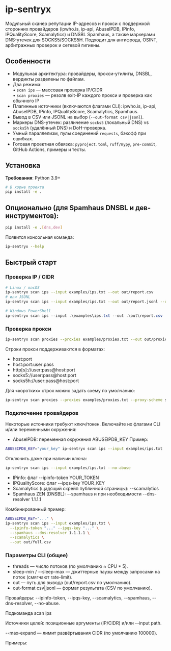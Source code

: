 # ip-sentryx

Модульный сканер репутации IP-адресов и прокси с поддержкой сторонних провайдеров (ipwho.is, ip-api, AbuseIPDB, IPinfo, IPQualityScore, Scamalytics) и DNSBL Spamhaus, а также маркерами DNS-утечек для SOCKS5/SOCKS5H. Подходит для антифрода, OSINT, арбитражных проверок и сетевой гигиены.

## Особенности

- Модульная архитектура: провайдеры, прокси-утилиты, DNSBL, вердикты разделены по файлам.
- Два режима:  
  • `scan ips` — массовая проверка IP/CIDR  
  • `scan proxies` — резолв exit-IP каждого прокси и проверка как обычного IP  
- Плагинные источники (включаются флагами CLI): ipwho.is, ip-api, AbuseIPDB, IPinfo, IPQualityScore, Scamalytics, Spamhaus.
- Вывод в CSV или JSONL на выбор (`--out-format csv|jsonl`).
- Маркеры DNS-утечек: различение `socks5` (локальный DNS) vs `socks5h` (удалённый DNS) и DoH-проверка.
- Умный параллелизм, пулы соединений `requests`, бэкофф при ошибках.
- Готовая проектная обвязка: `pyproject.toml`, `ruff/mypy`, `pre-commit`, GitHub Actions, примеры и тесты.

## Установка

**Требования**: Python 3.9+

```bash
# В корне проекта
pip install -e .
```
## Опционально (для Spamhaus DNSBL и дев-инструментов):

```bash
pip install -e .[dns,dev]
```

Появится консольная команда:

```bash
ip-sentryx --help
```

## Быстрый старт
### Проверка IP / CIDR

```bash
# Linux / macOS
ip-sentryx scan ips --input examples/ips.txt --out out/report.csv
# или JSONL
ip-sentryx scan ips --input examples/ips.txt --out out/report.jsonl --out-format jsonl
```

```powershell
# Windows PowerShell
ip-sentryx scan ips --input .\examples\ips.txt --out .\out\report.csv
```

### Проверка прокси

```bash
ip-sentryx scan proxies --proxies examples/proxies.txt --out out/proxies.csv --dns-leak-check
```

Строки прокси поддерживаются в форматах:

- host:port
- host:port:user:pass
- http[s]://user:pass@host:port
- socks5://user:pass@host:port
- socks5h://user:pass@host:port

Для «коротких» строк можно задать схему по умолчанию:

```bash
ip-sentryx scan proxies --proxies examples/proxies.txt --proxy-scheme socks5h
```

### Подключение провайдеров

Некоторые источники требуют ключ/токен. Включайте их флагами CLI и/или переменными окружения:

- AbuseIPDB: переменная окружения ABUSEIPDB_KEY
Пример:

```bash
ABUSEIPDB_KEY="your_key" ip-sentryx scan ips --input examples/ips.txt
```
Отключить даже при наличии ключа:
```bash
ip-sentryx scan ips --input examples/ips.txt --no-abuse
```

- IPinfo: флаг --ipinfo-token YOUR_TOKEN
- IPQualityScore: флаг --ipqs-key YOUR_KEY
- Scamalytics (щадящий скрейп публичной страницы): --scamalytics
- Spamhaus ZEN (DNSBL): --spamhaus и при необходимости --dns-resolver 1.1.1.1

Комбинированный пример:

```bash
ABUSEIPDB_KEY="..." \
ip-sentryx scan ips --input examples/ips.txt \
  --ipinfo-token "..." --ipqs-key "..." \
  --spamhaus --dns-resolver 1.1.1.1 \
  --scamalytics \
  --out out/full.csv
```

### Параметры CLI (общее)

- threads — число потоков (по умолчанию ≈ CPU * 5).
- sleep-min / --sleep-max — джиттерные паузы между запросами на поток (смягчают rate-limit).
- out — путь для вывода (out/report.csv по умолчанию).
- out-format csv|jsonl — формат результата (CSV по умолчанию).

Провайдеры: --ipinfo-token, --ipqs-key, --scamalytics, --spamhaus, --dns-resolver, --no-abuse.

Подкоманда scan ips

Источники целей: позиционные аргументы (IP/CIDR) и/или --input path.

--max-expand — лимит развёртывания CIDR (по умолчанию 100000).

Примеры:
